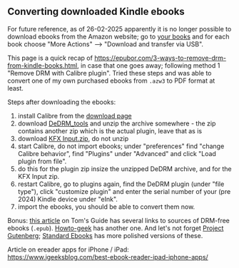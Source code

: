 ## Converting downloaded Kindle ebooks

For future reference, as of 26-02-2025 apparently it is no longer possible to download ebooks from the Amazon website; go 
to [your books](https://www.amazon.nl/hz/mycd/digital-console/contentlist/booksSamples/dateDsc?pageNumber=1) and for each book choose
"More Actions" --> "Download and transfer via USB".

This page is a quick recap of https://epubor.com/3-ways-to-remove-drm-from-kindle-books.html, in case that one goes away; following method 1 "Remove DRM with Calibre plugin".
Tried these steps and was able to convert one of my own purchased ebooks from `.azw3` to PDF format at least.

Steps after downloading the ebooks:
1. install Calibre from the [download page](https://calibre-ebook.com/download)
2. download [DeDRM_tools](https://github.com/noDRM/DeDRM_tools/releases/download/v10.0.9/DeDRM_tools_10.0.9.zip) and unzip the archive somewhere - the zip contains another zip which is the actual plugin, leave that as is
3. download [KFX Input.zip](https://www.mobileread.com/forums/attachment.php?attachmentid=213770&d=1740055683), do not unzip
4. start Calibre, do not import ebooks; under "preferences" find "change Calibre behavior", find "Plugins" under "Advanced" and click "Load plugin from file".
5. do this for the plugin zip insize the unzipped DeDRM archive, and for the KFX Input zip.
6. restart Calibre, go to plugins again, find the DeDRM plugin (under "file type"), click "customize plugin" and enter the serial number of your (pre 2024) Kindle device under "eInk".
7. import the ebooks, you should be able to convert them now.

Bonus: [this article](https://www.tomsguide.com/tablets/e-readers/no-kindle-no-problem-5-places-to-buy-drm-free-e-books) on Tom's Guide has several links to sources of DRM-free ebooks (`.epub`). [Howto-geek](https://www.howtogeek.com/these-are-the-best-sites-for-drm-free-ebooks-and-comics/) has another one. And let's not forget [Project Gutenberg](https://www.gutenberg.org/); [Standard Ebooks](https://standardebooks.org/) has more polished versions of these.

Article on ereader apps for iPhone / iPad: https://www.igeeksblog.com/best-ebook-reader-ipad-iphone-apps/ 


   
